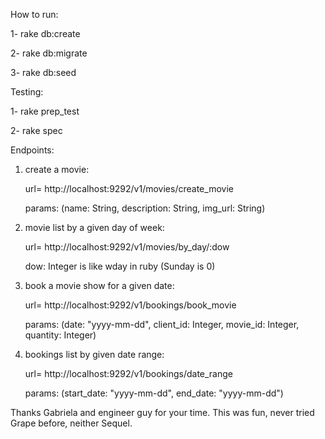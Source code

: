 How to run:


1- rake db:create 

2- rake db:migrate

3- rake db:seed

Testing:


1- rake prep_test

2- rake spec

Endpoints:


1) create a movie:


    url= http://localhost:9292/v1/movies/create_movie
    
    params: (name: String, description: String, img_url: String)

2) movie list by a given day of week:


    url= http://localhost:9292/v1/movies/by_day/:dow
    
    dow: Integer is like wday in ruby (Sunday is 0)

3) book a movie show for a given date:


    url= http://localhost:9292/v1/bookings/book_movie
    
    params: (date: "yyyy-mm-dd", client_id: Integer, movie_id: Integer, quantity: Integer)

4) bookings list by given date range:


    url= http://localhost:9292/v1/bookings/date_range
    
    params: (start_date: "yyyy-mm-dd", end_date: "yyyy-mm-dd")

Thanks Gabriela and engineer guy for your time. This was fun, never tried Grape before, neither Sequel.